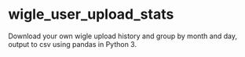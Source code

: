 # wigle_user_upload_stats
Download your own wigle upload history and group by month and day, output to csv using pandas in Python 3.
